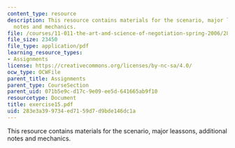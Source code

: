 ```yaml
---
content_type: resource
description: This resource contains materials for the scenario, major leassons, additional
  notes and mechanics.
file: /courses/11-011-the-art-and-science-of-negotiation-spring-2006/283e3a399734ed7159d7d9bde146dc1a_exercise15.pdf
file_size: 23450
file_type: application/pdf
learning_resource_types:
- Assignments
license: https://creativecommons.org/licenses/by-nc-sa/4.0/
ocw_type: OCWFile
parent_title: Assignments
parent_type: CourseSection
parent_uid: 071b5e9c-d17c-9e09-ee5d-641665ab9f10
resourcetype: Document
title: exercise15.pdf
uid: 283e3a39-9734-ed71-59d7-d9bde146dc1a
---
```

This resource contains materials for the scenario, major leassons, additional notes and mechanics.